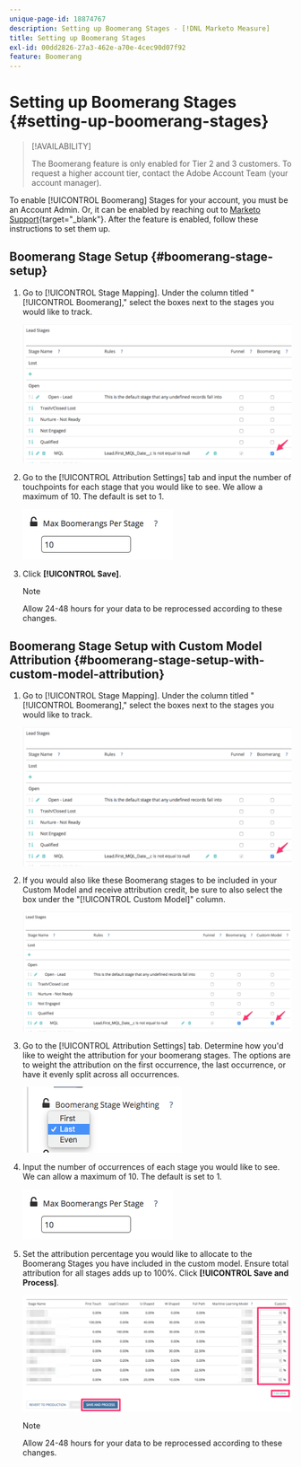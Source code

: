 ```yaml
---
unique-page-id: 18874767
description: Setting up Boomerang Stages - [!DNL Marketo Measure]
title: Setting up Boomerang Stages
exl-id: 00dd2826-27a3-462e-a70e-4cec90d07f92
feature: Boomerang
---
```

# Setting up Boomerang Stages {#setting-up-boomerang-stages}

>[!AVAILABILITY]
>
>The Boomerang feature is only enabled for Tier 2 and 3 customers. To request a higher account tier, contact the Adobe Account Team (your account manager).

To enable [!UICONTROL Boomerang] Stages for your account, you must be an Account Admin. Or, it can be enabled by reaching out to [Marketo Support](https://nation.marketo.com/t5/support/ct-p/Support){target="_blank"}. After the feature is enabled, follow these instructions to set them up.

## Boomerang Stage Setup {#boomerang-stage-setup}

1. Go to [!UICONTROL Stage Mapping]. Under the column titled "[!UICONTROL Boomerang]," select the boxes next to the stages you would like to track.

   ![](assets/1-2.png)

1. Go to the [!UICONTROL Attribution Settings] tab and input the number of touchpoints for each stage that you would like to see. We allow a maximum of 10. The default is set to 1.

   ![](assets/2-2.png)

1. Click **[!UICONTROL Save]**.

   >[!NOTE]
   >
   >Allow 24-48 hours for your data to be reprocessed according to these changes.

## Boomerang Stage Setup with Custom Model Attribution {#boomerang-stage-setup-with-custom-model-attribution}

1. Go to [!UICONTROL Stage Mapping]. Under the column titled "[!UICONTROL Boomerang]," select the boxes next to the stages you would like to track.

   ![](assets/3-1.png)

1. If you would also like these Boomerang stages to be included in your Custom Model and receive attribution credit, be sure to also select the box under the "[!UICONTROL Custom Model]" column.

   ![](assets/4-1.png)

1. Go to the [!UICONTROL Attribution Settings] tab. Determine how you'd like to weight the attribution for your boomerang stages. The options are to weight the attribution on the first occurrence, the last occurrence, or have it evenly split across all occurrences.

   ![](assets/5-1.png)

1. Input the number of occurrences of each stage you would like to see. We can allow a maximum of 10. The default is set to 1.

   ![](assets/6-1.png)

1. Set the attribution percentage you would like to allocate to the Boomerang Stages you have included in the custom model. Ensure total attribution for all stages adds up to 100%. Click **[!UICONTROL Save and Process]**.

   ![](assets/7-1.png)

   >[!NOTE]
   >
   >Allow 24-48 hours for your data to be reprocessed according to these changes.
